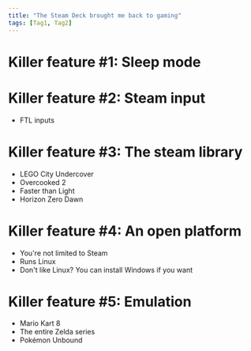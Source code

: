 ```yaml
---
title: "The Steam Deck brought me back to gaming"
tags: [Tag1, Tag2]
---
```



# Killer feature #1: Sleep mode



# Killer feature #2: Steam input

- FTL inputs


# Killer feature #3: The steam library

- LEGO City Undercover
- Overcooked 2
- Faster than Light
- Horizon Zero Dawn


# Killer feature #4: An open platform

- You're not limited to Steam
- Runs Linux
- Don't like Linux? You can install Windows if you want


# Killer feature #5: Emulation

- Mario Kart 8
- The entire Zelda series
- Pokémon Unbound

